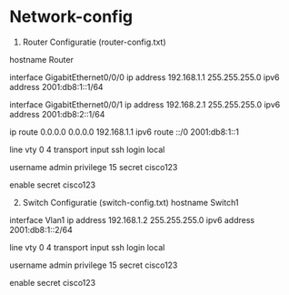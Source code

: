 # Network-config

1. Router Configuratie (router-config.txt)

hostname Router

interface GigabitEthernet0/0/0
ip address 192.168.1.1 255.255.255.0
ipv6 address 2001:db8:1::1/64

interface GigabitEthernet0/0/1
ip address 192.168.2.1 255.255.255.0
ipv6 address 2001:db8:2::1/64

ip route 0.0.0.0 0.0.0.0 192.168.1.1
ipv6 route ::/0 2001:db8:1::1

line vty 0 4
transport input ssh
login local

username admin privilege 15 secret cisco123

enable secret cisco123


2. Switch Configuratie (switch-config.txt)
hostname Switch1

interface Vlan1
ip address 192.168.1.2 255.255.255.0
 ipv6 address 2001:db8:1::2/64

line vty 0 4
transport input ssh
login local

username admin privilege 15 secret cisco123

enable secret cisco123
